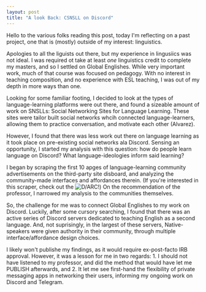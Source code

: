 ```yaml
---
layout: post
title: "A look Back: CSNSLL on Discord"
---
```


Hello to the various folks reading this post, today I'm reflecting on a past project, one that is (mostly) outside of my interest: linguistics.

Apologies to all the liguists out there, but my experience in lingusiics was not ideal. I was required ot take at least *one* linguistics credit to complete my masters, and so I settled on Global Englishes. While very important work, much of that course was focused on pedagogy. With no interest in teaching composition, and no experience with ESL teaching, I was out of my depth in more ways than one.

Looking for some familiar footing, I decided to look at the types of language-learning platforms were out there, and found a sizeable amount of work on SNSLLs: Social Networking Sites for Language Learning. These sites were tailor built social networks whcih connected language-learners, allowing them to practice conversation, and motivate each other (Alvarez).

However, I found that there was less work out there on language learning as it took place on pre-existing social networks ala Discord. Sensing an opportunity, I started my analysis with this question: how do people learn language on Discord? What language-ideologies inform said learning?

I began by scraping the first 10 apges of language-learning community advertisements on the third-party site disboard, and analyzing the community-made interfaces and affordances therein. (If you're interested in this scraper, check out the ![D/ARC!](https://darcmode.org/)) On the recommendation of the professor, I narrowed my analysis to the communities themselves.

So, the challenge for me was to connect Global Englishes to my work on Discord. Luckily, after some cursory searching, I found that there was an active series of Discord servers dedicated to teaching English as a second language. And, not suprisingly, in the largest of these servers, Native-speakers were given authority in their community, through multiple interface/affordance design choices. 

I likely won't publishe my findings, as it would require ex-post-facto IRB approval. However, it was a lesson for me in two regards: 1. I should not have listened to my professor, and did the method that would have let me PUBLISH afterwards, and 2. It let me see first-hand the flexibility of private messaging apps in networking their users, informing my ongoing work on Discord and Telegram.